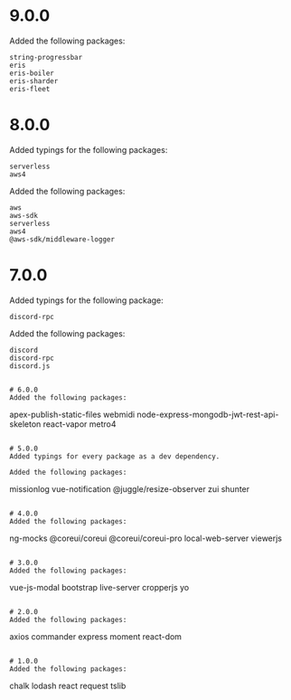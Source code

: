 # 9.0.0
Added the following packages:
```
string-progressbar
eris
eris-boiler
eris-sharder
eris-fleet
```

# 8.0.0
Added typings for the following packages:
```
serverless
aws4
```

Added the following packages:
```
aws
aws-sdk
serverless
aws4
@aws-sdk/middleware-logger
```

# 7.0.0
Added typings for the following package:
```
discord-rpc
```

Added the following packages:
```
discord
discord-rpc
discord.js


# 6.0.0
Added the following packages:
```
apex-publish-static-files
webmidi
node-express-mongodb-jwt-rest-api-skeleton
react-vapor
metro4
```

# 5.0.0
Added typings for every package as a dev dependency.

Added the following packages:
```
missionlog
vue-notification
@juggle/resize-observer
zui
shunter
```

# 4.0.0
Added the following packages:
```
ng-mocks
@coreui/coreui
@coreui/coreui-pro
local-web-server
viewerjs
```

# 3.0.0
Added the following packages:
```
vue-js-modal
bootstrap
live-server
cropperjs
yo
```

# 2.0.0
Added the following packages:
```
axios
commander
express
moment
react-dom
```

# 1.0.0
Added the following packages:

```
chalk
lodash
react
request
tslib
```